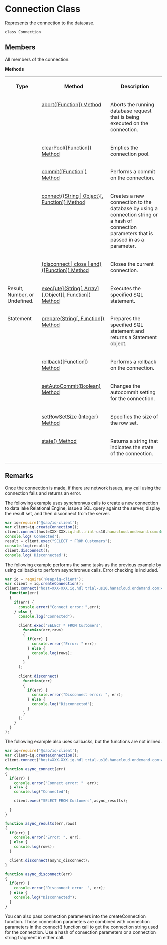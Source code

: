 <!-- loioe432e094300e479198a415a432bb8667 -->

# Connection Class

Represents the connection to the database.



```
class Connection
```



## Members

All members of the connection.

 **Methods** 


<table>
<tr>
<th valign="top">

Type



</th>
<th valign="top">

Method



</th>
<th valign="top">

Description



</th>
</tr>
<tr>
<td valign="top">

 



</td>
<td valign="top">

[abort\(\[Function\]\) Method](abort-function-method-3a42289.md)



</td>
<td valign="top">

Aborts the running database request that is being executed on the connection.



</td>
</tr>
<tr>
<td valign="top">

 



</td>
<td valign="top">

[clearPool\(\[Function\]\) Method](clearpool-function-method-08917a9.md)



</td>
<td valign="top">

Empties the connection pool.



</td>
</tr>
<tr>
<td valign="top">



</td>
<td valign="top">

 [commit\(\[Function\]\) Method](commit-function-method-968d7eb.md)



</td>
<td valign="top">

Performs a commit on the connection.



</td>
</tr>
<tr>
<td valign="top">



</td>
<td valign="top">

[connect\(\{String | Object\}\[, Function\]\) Method](connect-string-object-function-method-13e47ad.md) 



</td>
<td valign="top">

Creates a new connection to the database by using a connection string or a hash of connection parameters that is passed in as a parameter.



</td>
</tr>
<tr>
<td valign="top">



</td>
<td valign="top">

[\{disconnect | close | end\}\(\[Function\]\) Method](disconnect-close-end-function-method-8dee077.md) 



</td>
<td valign="top">

Closes the current connection.



</td>
</tr>
<tr>
<td valign="top">

Result, Number, or Undefined.



</td>
<td valign="top">

 [exec\[ute\]\(String\[, Array\]\[,Object\]\[, Function\]\) Method](exec-ute-string-array-object-function-method-1bec2bc.md)



</td>
<td valign="top">

Executes the specified SQL statement.



</td>
</tr>
<tr>
<td valign="top">

Statement



</td>
<td valign="top">

 [prepare\(String\[, Function\]\) Method](prepare-string-function-method-d26edca.md)



</td>
<td valign="top">

Prepares the specified SQL statement and returns a Statement object.



</td>
</tr>
<tr>
<td valign="top">



</td>
<td valign="top">

[rollback\(\[Function\]\) Method](rollback-function-method-c3adaa4.md) 



</td>
<td valign="top">

Performs a rollback on the connection.



</td>
</tr>
<tr>
<td valign="top">

 



</td>
<td valign="top">

[setAutoCommit\(Boolean\) Method](setautocommit-boolean-method-233cdbb.md) 



</td>
<td valign="top">

Changes the autocommit setting for the connection.



</td>
</tr>
<tr>
<td valign="top">

 



</td>
<td valign="top">

[setRowSetSize \(Integer\) Method](setrowsetsize-integer-method-e4b7481.md)



</td>
<td valign="top">

Specifies the size of the row set.



</td>
</tr>
<tr>
<td valign="top">

 



</td>
<td valign="top">

[state\(\) Method](state-method-7ba9675.md)



</td>
<td valign="top">

Returns a string that indicates the state of the connection.



</td>
</tr>
</table>



<a name="loioe432e094300e479198a415a432bb8667__section_orh_53b_2gb"/>

## Remarks

Once the connection is made, if there are network issues, any call using the connection fails and returns an error.



The following example uses synchronous calls to create a new connection to data lake Relational Engine, issue a SQL query against the server, display the result set, and then disconnect from the server.

```js
var iq=require('@sap/iq-client');
var client=iq.createConnection();
client.connect(host=XXX-XXX.iq.hdl.trial-us10.hanacloud.ondemand.com:443;uid=XXXXXXX;pwd=XXXXXXXX;enc='TLS{tls_type=rsa;direct=yes});
console.log('Connected');
result = client.exec("SELECT * FROM Customers");
console.log(result);
client.disconnect();
console.log('Disconnected');
```

The following example performs the same tasks as the previous example by using callbacks to perform asynchronous calls. Error checking is included.

```js
var iq = require('@sap/iq-client');
var client = iq.createConnection();
client.connect("host=XXX-XXX.iq.hdl.trial-us10.hanacloud.ondemand.com:443;uid=XXXXXXX;pwd=XXXXXXXX;enc='TLS{tls_type=rsa;direct=yes}",
  function(err)
  {
    if(err) {
      console.error("Connect error: ",err);
    } else {
      console.log("Connected");
                
      client.exec("SELECT * FROM Customers",
        function(err,rows)
        {
          if(err) {
            console.error("Error: ",err);
          } else {
            console.log(rows);
          }
        }
      );
        
      client.disconnect(
        function(err)
        {
          if(err) {
            console.error("Disconnect error: ", err);
          } else {
            console.log("Disconnected");
          }
        }
      );
    }
  }
);
```

The following example also uses callbacks, but the functions are not inlined.

```js
var iq=require('@sap/iq-client');
var client=iq.createConnection();
client.connect("host=XXX-XXX.iq.hdl.trial-us10.hanacloud.ondemand.com:443;uid=XXXXXXX;pwd=XXXXXXXX;enc='TLS{tls_type=rsa;direct=yes}", async_connect);

function async_connect(err)
{  
  if(err) {
    console.error("Connect error: ", err);
  } else {
    console.log("Connected");

    client.exec("SELECT FROM Customers",async_results);

  }
}

function async_results(err,rows)
{
  if(err) {
    console.error("Error: ", err);
  } else {
    console.log(rows);
  }

  client.disconnect(async_disconnect);
}

function async_disconnect(err)
{
  if(err) {
    console.error("Disconnect error: ", err);
  } else {
    console.log("Disconnected");
  }
}

```

You can also pass connection parameters into the createConnection function. Those connection parameters are combined with connection parameters in the connect\(\) function call to get the connection string used for the connection. Use a hash of connection parameters or a connection string fragment in either call.

